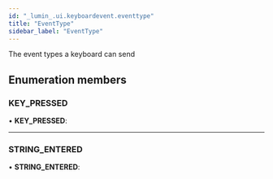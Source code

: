 ```yaml
---
id: "_lumin_.ui.keyboardevent.eventtype"
title: "EventType"
sidebar_label: "EventType"
---
```


The event types a keyboard can send

## Enumeration members

###  KEY_PRESSED

• **KEY_PRESSED**:

___

###  STRING_ENTERED

• **STRING_ENTERED**:
